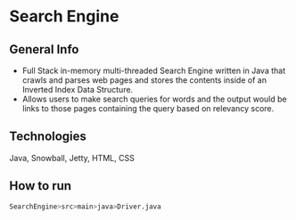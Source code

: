 # Search Engine

## General Info
- Full Stack in-memory multi-threaded Search Engine written in Java that crawls and parses web pages and stores the contents inside of an Inverted Index Data Structure.
- Allows users to make search queries for words and the output would be links to those pages containing the query based on relevancy score.

## Technologies
Java, Snowball, Jetty, HTML, CSS

## How to run

```bash
SearchEngine>src>main>java>Driver.java
```